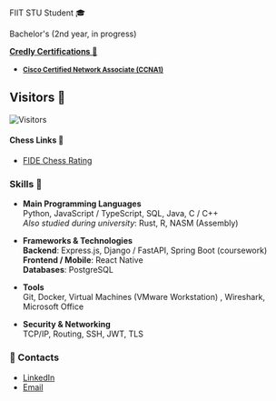 FIIT STU Student 🎓

Bachelor's (2nd year, in progress)

**[Credly Certifications 🦖](https://www.credly.com/users/andrii-dokaniev)**
- <small>**[Cisco Certified Network Associate (CCNA1)](https://www.credly.com/badges/2141ba35-40e3-42dd-8ee2-159afe3ac39c)**</small>

## Visitors 🦫 
![Visitors](https://visitor-badge.laobi.icu/badge?page_id=AndriiQwq.README.md)

#### Chess Links 🦦
- [FIDE Chess Rating](https://ratings.fide.com/profile/34130632)

### Skills 🔧

- **Main Programming Languages**  
  Python, JavaScript / TypeScript, SQL, Java, C / C++   
  _Also studied during university_: Rust, R, NASM (Assembly)

- **Frameworks & Technologies**  
  **Backend**: Express.js, Django / FastAPI, Spring Boot (coursework)  
  **Frontend / Mobile**: React Native  
  **Databases**: PostgreSQL 

- **Tools**  
  Git, Docker, Virtual Machines (VMware Workstation) , Wireshark, Microsoft Office

- **Security & Networking**  
  TCP/IP, Routing, SSH, JWT, TLS

### 📇 Contacts

- [LinkedIn](https://www.linkedin.com/in/andrii-dokaniev-151238311/)
- [Email](mailto:andriidokaniev@gmail.com)
